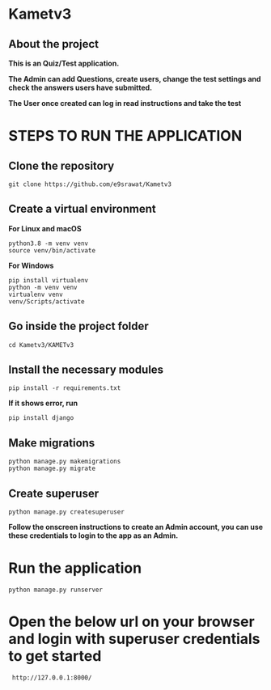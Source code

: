 # Kametv3
## About the project

**This is an Quiz/Test application.**

**The Admin can add Questions, create users, change the test settings and check the answers users have submitted.**

**The User once created can log in read instructions and take the test**


# STEPS TO RUN THE APPLICATION

## Clone the repository

    git clone https://github.com/e9srawat/Kametv3

## Create a virtual environment

**For Linux and macOS**

    python3.8 -m venv venv
    source venv/bin/activate

**For Windows**

    pip install virtualenv
    python -m venv venv
    virtualenv venv
    venv/Scripts/activate

## Go inside the project folder

    cd Kametv3/KAMETv3

## Install the necessary modules

    pip install -r requirements.txt

**If it shows error, run**

    pip install django

## Make migrations

    python manage.py makemigrations
    python manage.py migrate


## Create superuser

    python manage.py createsuperuser

**Follow the onscreen instructions to create an Admin account, you can use these credentials to login to the app as an Admin.**

# Run the application

    python manage.py runserver

# Open the below url on your browser and login with superuser credentials to get started

     http://127.0.0.1:8000/

